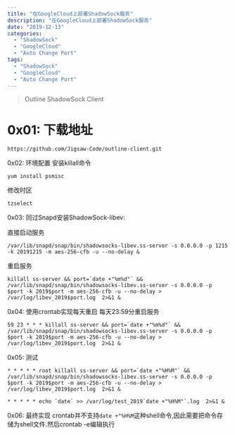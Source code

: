 ```yaml
---
title: "在GoogleCloud上部署ShadowSock服务"
description: "在GoogleCloud上部署ShadowSock服务"
date: "2019-12-13"
categories:
  - "ShadowSock"
  - "GoogleCloud"
  - "Auto Change Port"  
tags:
  - "ShadowSock"
  - "GoogleCloud"
  - "Auto Change Port"  
---
```


> Outline ShadowSock Client
<!--more-->

# 0x01: 下载地址

```shell
https://github.com/Jigsaw-Code/outline-client.git
```
0x02:  环境配置
安装killall命令
```shell
yum install psmisc
```

修改时区
```shell
tzselect
```
0x03: 同过Snapd安装ShadowSock-libev:

直接启动服务
```shell
/var/lib/snapd/snap/bin/shadowsocks-libev.ss-server -s 0.0.0.0 -p 1215 -k 20191215 -m aes-256-cfb -u --no-delay &
```
重启服务
```shell
killall ss-server && port=`date +"%m%d"` && /var/lib/snapd/snap/bin/shadowsocks-libev.ss-server -s 0.0.0.0 -p $port -k 2019$port -m aes-256-cfb -u --no-delay > /var/log/libev_2019$port.log  2>&1 &
```

0x04: 使用crontab实现每天重启
每天23:59分重启服务
```shell
59 23 * * * killall ss-server && port=`date +"%m%d"` && /var/lib/snapd/snap/bin/shadowsocks-libev.ss-server -s 0.0.0.0 -p $port -k 2019$port -m aes-256-cfb -u --no-delay > /var/log/libev_2019$port.log  2>&1 &
```

0x05: 测试
```shell
* * * * * root killall ss-server && port=`date +"%H%M"` && /var/lib/snapd/snap/bin/shadowsocks-libev.ss-server -s 0.0.0.0 -p $port -k 2019$port -m aes-256-cfb -u --no-delay > /var/log/libev_2019$port.log  2>&1 &

* * * * * echo `date` >> /var/log/test_2019`date +"%H%M"`.log  2>&1 &
```

0x06: 最终实现
crontab并不支持`date +"%H%M`这种shell命令,因此需要把命令存储为shell文件.然后crontab -e编辑执行
